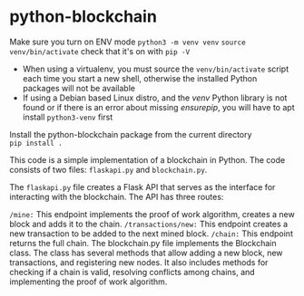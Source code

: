 # python-blockchain

Make sure you turn on ENV mode
`python3 -m venv venv`
`source venv/bin/activate`
check that it's on with `pip -V`

- When using a virtualenv, you must source the `venv/bin/activate` script each time you start a new shell, otherwise the installed Python packages will not be available
- If using a Debian based Linux distro, and the _venv_ Python library is not found or if there is an error about missing _ensurepip_, you will have to apt install `python3-venv` first

Install the python-blockchain package from the current directory\
`pip install .`

This code is a simple implementation of a blockchain in Python. The code consists of two files: `flaskapi.py` and `blockchain.py`.

The `flaskapi.py` file creates a Flask API that serves as the interface for interacting with the blockchain. The API has three routes:

`/mine:` This endpoint implements the proof of work algorithm, creates a new block and adds it to the chain.
`/transactions/new:` This endpoint creates a new transaction to be added to the next mined block.
`/chain:` This endpoint returns the full chain.
The blockchain.py file implements the Blockchain class. The class has several methods that allow adding a new block, new transactions, and registering new nodes. It also includes methods for checking if a chain is valid, resolving conflicts among chains, and implementing the proof of work algorithm.
